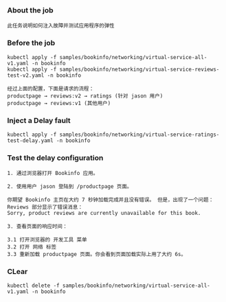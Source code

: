 ### About the job
```text
此任务说明如何注入故障并测试应用程序的弹性
```

### Before the job
```shell
kubectl apply -f samples/bookinfo/networking/virtual-service-all-v1.yaml -n bookinfo
kubectl apply -f samples/bookinfo/networking/virtual-service-reviews-test-v2.yaml -n bookinfo

```

```text
经过上面的配置，下面是请求的流程：
productpage → reviews:v2 → ratings (针对 jason 用户)
productpage → reviews:v1 (其他用户)
```

### Inject a Delay fault
```shell
kubectl apply -f samples/bookinfo/networking/virtual-service-ratings-test-delay.yaml -n bookinfo

```

### Test the delay configuration
```text
1. 通过浏览器打开 Bookinfo 应用。

2. 使用用户 jason 登陆到 /productpage 页面。

你期望 Bookinfo 主页在大约 7 秒钟加载完成并且没有错误。 但是，出现了一个问题：Reviews 部分显示了错误消息：
Sorry, product reviews are currently unavailable for this book.

3. 查看页面的响应时间：

3.1 打开浏览器的 开发工具 菜单
3.2 打开 网络 标签
3.3 重新加载 productpage 页面。你会看到页面加载实际上用了大约 6s。
```

### CLear
```shell
kubectl delete -f samples/bookinfo/networking/virtual-service-all-v1.yaml -n bookinfo
```

